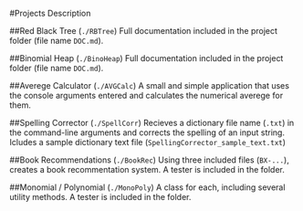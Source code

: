 #Projects Description

##Red Black Tree (`./RBTree`)
Full documentation included in the project folder (file name `DOC.md`).

##Binomial Heap (`./BinoHeap`)
Full documentation included in the project folder (file name `DOC.md`).

##Averege Calculator (`./AVGCalc`)
A small and simple application that uses the console arguments entered and calculates the numerical averege for them.

##Spelling Corrector (`./SpellCorr`)
Recieves a dictionary file name (`.txt`) in the command-line arguments and corrects the spelling of an input string. Icludes a sample dictionary text file (`SpellingCorrector_sample_text.txt`)

##Book Recommendations (`./BookRec`)
Using three included files (`BX-...`), creates a book recommentation system. A tester is included in the folder.

##Monomial / Polynomial (`./MonoPoly`)
A class for each, including several utility methods. A tester is included in the folder.
